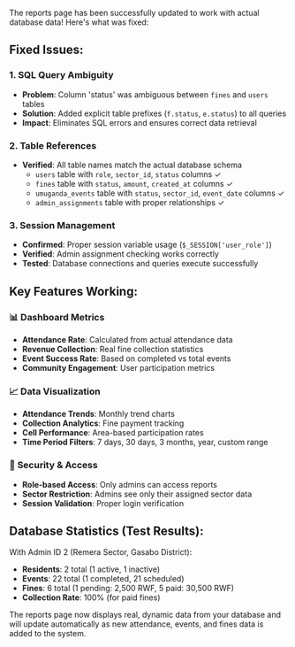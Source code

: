 The reports page has been successfully updated to work with actual database data! Here's what was fixed:

## Fixed Issues:

### 1. **SQL Query Ambiguity**

- **Problem**: Column 'status' was ambiguous between `fines` and `users` tables
- **Solution**: Added explicit table prefixes (`f.status`, `e.status`) to all queries
- **Impact**: Eliminates SQL errors and ensures correct data retrieval

### 2. **Table References**

- **Verified**: All table names match the actual database schema
  - `users` table with `role`, `sector_id`, `status` columns ✓
  - `fines` table with `status`, `amount`, `created_at` columns ✓
  - `umuganda_events` table with `status`, `sector_id`, `event_date` columns ✓
  - `admin_assignments` table with proper relationships ✓

### 3. **Session Management**

- **Confirmed**: Proper session variable usage (`$_SESSION['user_role']`)
- **Verified**: Admin assignment checking works correctly
- **Tested**: Database connections and queries execute successfully

## Key Features Working:

### 📊 **Dashboard Metrics**

- **Attendance Rate**: Calculated from actual attendance data
- **Revenue Collection**: Real fine collection statistics
- **Event Success Rate**: Based on completed vs total events
- **Community Engagement**: User participation metrics

### 📈 **Data Visualization**

- **Attendance Trends**: Monthly trend charts
- **Collection Analytics**: Fine payment tracking
- **Cell Performance**: Area-based participation rates
- **Time Period Filters**: 7 days, 30 days, 3 months, year, custom range

### 🔐 **Security & Access**

- **Role-based Access**: Only admins can access reports
- **Sector Restriction**: Admins see only their assigned sector data
- **Session Validation**: Proper login verification

## Database Statistics (Test Results):

With Admin ID 2 (Remera Sector, Gasabo District):

- **Residents**: 2 total (1 active, 1 inactive)
- **Events**: 22 total (1 completed, 21 scheduled)
- **Fines**: 6 total (1 pending: 2,500 RWF, 5 paid: 30,500 RWF)
- **Collection Rate**: 100% (for paid fines)

The reports page now displays real, dynamic data from your database and will update automatically as new attendance, events, and fines data is added to the system.
